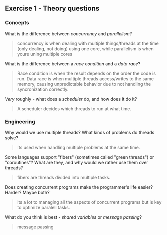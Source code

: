 Exercise 1 - Theory questions
-----------------------------

### Concepts

What is the difference between *concurrency* and *parallelism*?
> concurrency is when dealing with multiple things/threads at the time (only dealing, not doing) using one core, while parallelism is when youre uning multiple cores  

What is the difference between a *race condition* and a *data race*? 
> Race condition is when the result depends on the order the code is run. Data race is when multiple threads access/writes to the same memory, causing unpredictable behavior due to not handling the syncronization correctly.   
 
*Very* roughly - what does a *scheduler* do, and how does it do it?
> A scheduler decides which threads to run at what time.  


### Engineering

Why would we use multiple threads? What kinds of problems do threads solve?
> Its used when handling multiple problems at the same time.

Some languages support "fibers" (sometimes called "green threads") or "coroutines"? What are they, and why would we rather use them over threads?
> fibers are threads divided into multiple tasks. 

Does creating concurrent programs make the programmer's life easier? Harder? Maybe both?
> its a lot to managing all the aspects of concurrent programs but is key to optimize paralell tasks. 

What do you think is best - *shared variables* or *message passing*?
> message passing


